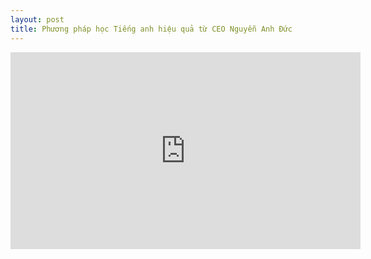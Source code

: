 ```yaml
---
layout: post
title: Phương pháp học Tiếng anh hiệu quả từ CEO Nguyễn Anh Đức
---
```


<center><iframe width="560" height="315" src="https://www.youtube.com/watch?v=jWMYEuOMOII" frameborder="0" allowfullscreen></iframe></center>



